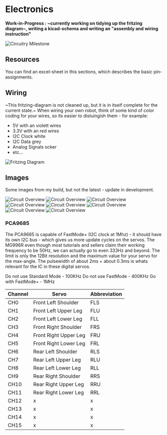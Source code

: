 ﻿# Electronics #

**Work-in-Progress : ~currently working on tidying up the fritzing diagram~, writing a kicad-schema and writing an "assembly and wiring instruction"**

![Circuitry Milestone](https://github.com/michaelkubina/SpotMicroESP32/blob/master/electronics/circuitry_working.jpg)

## Resources ##

You can find an excel-sheet in this sections, which describes the basic pin-assignments.

## Wiring ##

~This fritzing-diagram is not cleaned up, but it is in itself complete for the current state.~ When wiring your own robot, think of some kind of color coding for your wires, so its easier to distuingish them - for example:
* 5V with an violett wires
* 3.3V with an red wires
* I2C Clock white
* I2C Data grey
* Analog Signals ocker 
* etc...

![Fritzing Diagram](https://github.com/michaelkubina/SpotMicroESP32/blob/master/electronics/2020-12-09_Circuitry_final.png)

## Images ##

Some images from my build, but not the latest - update in development.

![Circuit Overview](https://github.com/michaelkubina/SpotMicroESP32/blob/master/electronics/images/electronics_0001.jpg)
![Circuit Overview](https://github.com/michaelkubina/SpotMicroESP32/blob/master/electronics/images/electronics_0002.jpg)
![Circuit Overview](https://github.com/michaelkubina/SpotMicroESP32/blob/master/electronics/images/electronics_0003.jpg)
![Circuit Overview](https://github.com/michaelkubina/SpotMicroESP32/blob/master/electronics/images/electronics_0004.jpg)
![Circuit Overview](https://github.com/michaelkubina/SpotMicroESP32/blob/master/electronics/images/electronics_0005.jpg)
![Circuit Overview](https://github.com/michaelkubina/SpotMicroESP32/blob/master/electronics/images/electronics_0006.jpg)
![Circuit Overview](https://github.com/michaelkubina/SpotMicroESP32/blob/master/electronics/images/electronics_0007.jpg)
![Circuit Overview](https://github.com/michaelkubina/SpotMicroESP32/blob/master/electronics/images/electronics_0008.jpg)

### PCA9685 ###

The PCA9685 is capable of FastMode+ (I2C clock at 1Mhz) - it should have its own I2C bus - which gives us more update cycles on the servos. The MG996R even though most tutorials and sellers claim their working frequency to be 50Hz, we can actually go to even 333Hz and beyond. The limit is only the 12Bit resolution and the maximum value for your servo for the max-angle. The pulsewidth of about 2ms + about 0.3ms is whats relevant for the IC in these digital servos.

Do not use Standard Mode - 100KHz
Do not use FastMode - 400KHz
Go with FastMode+ - 1MHz

| Channel | Servo | Abbreviation        |
|---------|-------|---------------------|
| CH0     | Front Left Shoulder   | FLS |
| CH1     | Front Left Upper Leg  | FLU |
| CH2     | Front Left Lower Leg  | FLL |
| CH3     | Front Right Shoulder  | FRS |
| CH4     | Front Right Upper Leg | FRU |
| CH5     | Front Right Lower Leg | FRL |
| CH6     | Rear Left Shoulder    | RLS |
| CH7     | Rear Left Upper Leg   | RLU |
| CH8     | Rear Left Lower Leg   | RLL |
| CH9     | Rear Right Shoulder   | RRS |
| CH10    | Rear Right Upper Leg  | RRU |
| CH11    | Rear Right Lower Leg  | RRL |
| CH12    | x | x |
| CH13    | x | x |
| CH14    | x | x |
| CH15    | x | x |